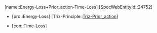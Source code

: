 ﻿---
type: TrizContradiction
aliases:
- Energy-Loss+Prior_action-Time-Loss
license: CC BY-SA 4.0
copyright: https://github.com/SpocWeb
IsDeleted: false
IsReadOnly: false
Confidential: public
tags: 
- Triz/Contradiction
---
[name::Energy-Loss+Prior_action-Time-Loss]
[SpocWebEntityId::24752]
+ [pro::Energy-Loss]
[Triz-Principle::[Triz-Prior_action](tech/Triz/Principle/Triz-Prior_action.md)]
- [con::Time-Loss]

